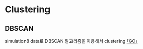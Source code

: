# Clustering

## DBSCAN 
simulation8 data로 DBSCAN 알고리즘을 이용해서 clustering [｢GO｣](https://github.com/JunHyun-DS/Topology-of-data/blob/master/simulation8.R)
